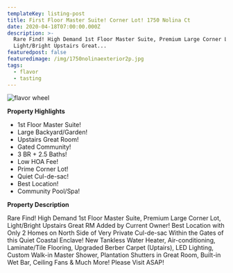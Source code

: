 ```yaml
---
templateKey: listing-post
title: First Floor Master Suite! Corner Lot! 1750 Nolina Ct
date: 2020-04-18T07:00:00.000Z
description: >-
  Rare Find! High Demand 1st Floor Master Suite, Premium Large Corner Lot,
  Light/Bright Upstairs Great...
featuredpost: false
featuredimage: /img/1750nolinaexterior2p.jpg
tags:
  - flavor
  - tasting
---
```

![flavor wheel](/img/1750nolinabackyard2.jpg)

**Property Highlights**

* 1st Floor Master Suite!
* Large Backyard/Garden!
* Upstairs Great Room!
* Gated Community!
* 3 BR + 2.5 Baths!
* Low HOA Fee!
* Prime Corner Lot!
* Quiet Cul-de-sac!
* Best Location!
* Community Pool/Spa!

**Property Description**

Rare Find! High Demand 1st Floor Master Suite, Premium Large Corner Lot, Light/Bright Upstairs Great RM Added by Current Owner! Best Location with Only 2 Homes on North Side of Very Private Cul-de-sac Within the Gates of this Quiet Coastal Enclave! New Tankless Water Heater, Air-conditioning, Laminate/Tile Flooring, Upgraded Berber Carpet (Uptairs), LED Lighting, Custom Walk-in Master Shower, Plantation Shutters in Great Room, Built-in Wet Bar, Ceiling Fans & Much More! Please Visit ASAP!
